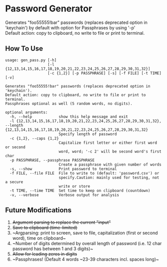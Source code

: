 # Password Generator

Generates "foo55555!bar" passwords (replaces deprecated option in 'keychain') by default
with option for Passphrases by using '-p'
<br>Default action: copy to clipboard, no write to file or print to terminal.

## How To Use

```
usage: gen_pass.py [-h]
                   [-l {12,13,14,15,16,17,18,19,20,21,22,23,24,25,26,27,28,29,30,31,32}]
                   [-c {1,2}] [-p PASSPHRASE] [-s] [-f FILE] [-t TIME] [-v]

Generates "foo55555!bar" passwords (replaces deprecated option in 'keychain').
Default action: copy to clipboard, no write to file or print to terminal.
Passphrases optional as well (5 random words, no digits).

optional arguments:
  -h, --help            show this help message and exit
  -l {12,13,14,15,16,17,18,19,20,21,22,23,24,25,26,27,28,29,30,31,32}, --length {12,13,14,15,16,17,18,19,20,21,22,23,24,25,26,27,28,29,30,31,32}
                        Specify length of password
  -c {1,2}, --caps {1,2}
                        Capitalize first letter or either first word or second
                        word, word; '-c 2' will be second word's first char
  -p PASSPHRASE, --passphrase PASSPHRASE
                        Create a passphrase with given number of words
  -s, --show            Print password to terminal
  -f FILE, --file FILE  File to write to (default: 'password.csv') or
                        specify.Caution: mainly used for testing, not a secure
                        write or store
  -t TIME, --time TIME  Set time to keep on clipboard (countdown)
  -v, --verbose         Verbose output for analysis
```

## Future Modifications

1. ~~Argument parsing to replace the current "input"~~
2. ~~Save to clipboard (time-limited)~~
3. ~Argparsing: print to screen, save to file, capitalization (first or second word), time on clipboard~
4. ~Number of digits determined by overall length of password (i.e. 12 char password has between 1 and 3 digits)~
5. ~~Allow for leading zeros in digits~~
6. ~Passphrases! (Default 4 words \~23-39 characters incl. spaces long)~
